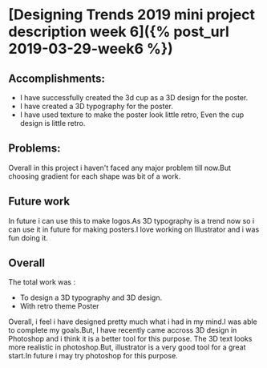 
# [Designing Trends 2019 mini project description week 6]({% post_url 2019-03-29-week6 %})
## Accomplishments:
* I have successfully created the 3d cup as a 3D design for the poster.
* I have created a 3D typography for the poster.
* I have used texture to make the poster look little retro, Even the cup design is little retro.

## Problems:
Overall in this project i haven't faced any major problem till now.But choosing gradient for each shape was bit of a work.

## Future work
In future i can use this to make logos.As 3D typography is a trend now so i can use it in future for making posters.I love working on Illustrator and i was fun doing it.

## Overall
The total work  was :
* To design a 3D typography and 3D design. 
* With retro theme Poster

Overall, i feel i have designed pretty much what i had in my mind.I was able to complete my goals.But, I have recently came accross 3D design in Photoshop and i think it is a better tool for this purpose. The 3D text looks more realistic in photoshop.But, illustrator is a very good tool for a great start.In future i may try photoshop for this purpose.

